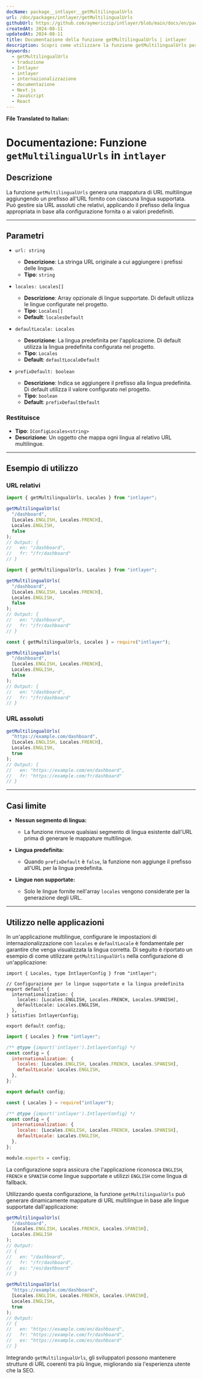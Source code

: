 ```yaml
---
docName: package__intlayer__getMultilingualUrls
url: /doc/packages/intlayer/getMultilingualUrls
githubUrl: https://github.com/aymericzip/intlayer/blob/main/docs/en/packages/intlayer/getMultilingualUrls.md
createdAt: 2024-08-11
updatedAt: 2024-08-11
title: Documentazione della funzione getMultilingualUrls | intlayer
description: Scopri come utilizzare la funzione getMultilingualUrls per il pacchetto intlayer
keywords:
  - getMultilingualUrls
  - traduzione
  - Intlayer
  - intlayer
  - internazionalizzazione
  - documentazione
  - Next.js
  - JavaScript
  - React
---
```


**File Translated to Italian:**

# Documentazione: Funzione `getMultilingualUrls` in `intlayer`

## Descrizione

La funzione `getMultilingualUrls` genera una mappatura di URL multilingue aggiungendo un prefisso all'URL fornito con ciascuna lingua supportata. Può gestire sia URL assoluti che relativi, applicando il prefisso della lingua appropriata in base alla configurazione fornita o ai valori predefiniti.

---

## Parametri

- `url: string`

  - **Descrizione**: La stringa URL originale a cui aggiungere i prefissi delle lingue.
  - **Tipo**: `string`

- `locales: Locales[]`

  - **Descrizione**: Array opzionale di lingue supportate. Di default utilizza le lingue configurate nel progetto.
  - **Tipo**: `Locales[]`
  - **Default**: `localesDefault`

- `defaultLocale: Locales`

  - **Descrizione**: La lingua predefinita per l'applicazione. Di default utilizza la lingua predefinita configurata nel progetto.
  - **Tipo**: `Locales`
  - **Default**: `defaultLocaleDefault`

- `prefixDefault: boolean`
  - **Descrizione**: Indica se aggiungere il prefisso alla lingua predefinita. Di default utilizza il valore configurato nel progetto.
  - **Tipo**: `boolean`
  - **Default**: `prefixDefaultDefault`

### Restituisce

- **Tipo**: `IConfigLocales<string>`
- **Descrizione**: Un oggetto che mappa ogni lingua al relativo URL multilingue.

---

## Esempio di utilizzo

### URL relativi

```typescript codeFormat="typescript"
import { getMultilingualUrls, Locales } from "intlayer";

getMultilingualUrls(
  "/dashboard",
  [Locales.ENGLISH, Locales.FRENCH],
  Locales.ENGLISH,
  false
);
// Output: {
//   en: "/dashboard",
//   fr: "/fr/dashboard"
// }
```

```javascript codeFormat="esm"
import { getMultilingualUrls, Locales } from "intlayer";

getMultilingualUrls(
  "/dashboard",
  [Locales.ENGLISH, Locales.FRENCH],
  Locales.ENGLISH,
  false
);
// Output: {
//   en: "/dashboard",
//   fr: "/fr/dashboard"
// }
```

```javascript codeFormat="commonjs"
const { getMultilingualUrls, Locales } = require("intlayer");

getMultilingualUrls(
  "/dashboard",
  [Locales.ENGLISH, Locales.FRENCH],
  Locales.ENGLISH,
  false
);
// Output: {
//   en: "/dashboard",
//   fr: "/fr/dashboard"
// }
```

### URL assoluti

```typescript
getMultilingualUrls(
  "https://example.com/dashboard",
  [Locales.ENGLISH, Locales.FRENCH],
  Locales.ENGLISH,
  true
);
// Output: {
//   en: "https://example.com/en/dashboard",
//   fr: "https://example.com/fr/dashboard"
// }
```

---

## Casi limite

- **Nessun segmento di lingua:**

  - La funzione rimuove qualsiasi segmento di lingua esistente dall'URL prima di generare le mappature multilingue.

- **Lingua predefinita:**

  - Quando `prefixDefault` è `false`, la funzione non aggiunge il prefisso all'URL per la lingua predefinita.

- **Lingue non supportate:**
  - Solo le lingue fornite nell'array `locales` vengono considerate per la generazione degli URL.

---

## Utilizzo nelle applicazioni

In un'applicazione multilingue, configurare le impostazioni di internazionalizzazione con `locales` e `defaultLocale` è fondamentale per garantire che venga visualizzata la lingua corretta. Di seguito è riportato un esempio di come utilizzare `getMultilingualUrls` nella configurazione di un'applicazione:

```tsx codeFormat="typescript"
import { Locales, type IntlayerConfig } from "intlayer";

// Configurazione per le lingue supportate e la lingua predefinita
export default {
  internationalization: {
    locales: [Locales.ENGLISH, Locales.FRENCH, Locales.SPANISH],
    defaultLocale: Locales.ENGLISH,
  },
} satisfies IntlayerConfig;

export default config;
```

```javascript codeFormat="esm"
import { Locales } from "intlayer";

/** @type {import('intlayer').IntlayerConfig} */
const config = {
  internationalization: {
    locales: [Locales.ENGLISH, Locales.FRENCH, Locales.SPANISH],
    defaultLocale: Locales.ENGLISH,
  },
};

export default config;
```

```javascript codeFormat="commonjs"
const { Locales } = require("intlayer");

/** @type {import('intlayer').IntlayerConfig} */
const config = {
  internationalization: {
    locales: [Locales.ENGLISH, Locales.FRENCH, Locales.SPANISH],
    defaultLocale: Locales.ENGLISH,
  },
};

module.exports = config;
```

La configurazione sopra assicura che l'applicazione riconosca `ENGLISH`, `FRENCH` e `SPANISH` come lingue supportate e utilizzi `ENGLISH` come lingua di fallback.

Utilizzando questa configurazione, la funzione `getMultilingualUrls` può generare dinamicamente mappature di URL multilingue in base alle lingue supportate dall'applicazione:

```typescript
getMultilingualUrls(
  "/dashboard",
  [Locales.ENGLISH, Locales.FRENCH, Locales.SPANISH],
  Locales.ENGLISH
);
// Output:
// {
//   en: "/dashboard",
//   fr: "/fr/dashboard",
//   es: "/es/dashboard"
// }

getMultilingualUrls(
  "https://example.com/dashboard",
  [Locales.ENGLISH, Locales.FRENCH, Locales.SPANISH],
  Locales.ENGLISH,
  true
);
// Output:
// {
//   en: "https://example.com/en/dashboard",
//   fr: "https://example.com/fr/dashboard",
//   es: "https://example.com/es/dashboard"
// }
```

Integrando `getMultilingualUrls`, gli sviluppatori possono mantenere strutture di URL coerenti tra più lingue, migliorando sia l'esperienza utente che la SEO.
